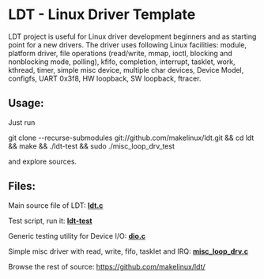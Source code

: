 # LDT - Linux Driver Template

LDT project is useful for Linux driver development beginners and as starting point for a new drivers. 
The driver uses following Linux facilities: 
module, platform driver, file operations (read/write, mmap, ioctl, blocking and nonblocking mode, polling), kfifo, completion, interrupt, tasklet, work, kthread, timer, simple misc device, multiple char devices, Device Model, configfs, UART 0x3f8, HW loopback, SW loopback, ftracer.

## Usage:

Just run

git clone --recurse-submodules git://github.com/makelinux/ldt.git && cd ldt && make && ./ldt-test && sudo ./misc_loop_drv_test

and explore sources.

## Files:

Main source file of LDT:
**[ldt.c](https://github.com/makelinux/ldt/blob/master/ldt.c)**

Test script, run it: **[ldt-test](https://github.com/makelinux/ldt/blob/master/ldt-test)**

Generic testing utility for Device I/O: **[dio.c](https://github.com/makelinux/ldt/blob/master/dio.c)**

Simple misc driver with read, write, fifo, tasklet and IRQ:
**[misc_loop_drv.c](https://github.com/makelinux/ldt/blob/master/misc_loop_drv.c)**

Browse the rest of source: https://github.com/makelinux/ldt/
